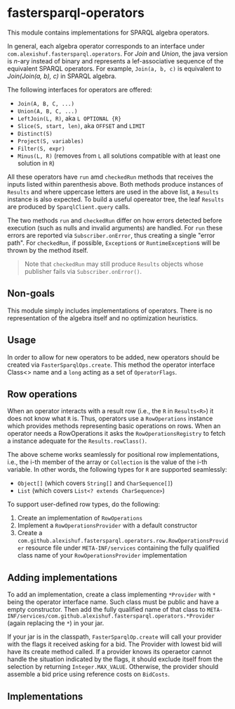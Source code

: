 # fastersparql-operators

This module contains implementations for SPARQL algebra operators. 

In general, each algebra operator corresponds to an interface under 
`com.alexishuf.fastersparql.operators`. For _Join_ and _Union_, the java 
version is _n_-ary instead of binary and represents a lef-associative 
sequence of the equivalent SPARQL operators. For example, `Join(a, b, c)` 
is equivalent to _Join(Join(a, b), c)_ in SPARQL algebra.

The following interfaces for operators are offered:

- `Join(A, B, C, ...)`
- `Union(A, B, C, ...)`
- `LeftJoin(L, R)`, aka `L OPTIONAL {R}`
- `Slice(S, start, len)`, aka `OFFSET` and `LIMIT`
- `Distinct(S)`
- `Project(S, variables)`
- `Filter(S, expr)` 
- `Minus(L, R)` (removes from `L` all solutions compatible with at least one solution in `R`)

All these operators have `run` amd `checkedRun` methods that receives the inputs
listed within parenthesis above. Both methods produce instances of `Results` 
and where uppercase letters are used in the above list, a `Results` instance 
is also expected. To build a useful opereator tree, the leaf `Results` are 
produced by `SparqlClient.query` calls. 

The two methods `run` and `checkedRun` differ on how errors detected before 
execution (such as nulls and invalid arguments) are handled. For `run` these 
errors are reported via `Subscriber.onError`, thus creating a single "error 
path". For `checkedRun`, if possible, `Exception`s or `RuntimeException`s will 
be thrown by the method itself.

> Note that `checkedRun` may still produce `Results` objects whose
> publisher fails via `Subscriber.onError()`. 


## Non-goals

This module simply includes implementations of operators. There is no 
representation of the algebra itself and no optimization heuristics. 

## Usage

In order to allow for new operators to be added, new operators should be 
created via `FasterSparqlOps.create`. This method the operator interface 
Class<> name  and a `long` acting as a set of `OperatorFlags`.

## Row operations

When an operator interacts with a result row (i.e., the `R` in `Results<R>`)
it does not know what `R` is. Thus, operators use a `RowOperations` instance 
which provides methods representing basic operations on rows. When an operator 
needs a RowOperations it asks the `RowOperationsRegistry` to fetch a instance 
adequate for the `Results.rowClass()`.

The above scheme works seamlessly for positional row implementations, i.e., 
the i-th member of the array or `Collection` is the value of the i-th variable.
In other words, the following types for `R` are supported seamlessly:

- `Object[]` (which covers `String[]` and `CharSequence[]`)
- `List` (which covers `List<? extends CharSequence>`)

To support user-defined row types, do the following:

1. Create an implementation of `RowOperations`
2. Implement a `RowOperationsProvider` with a default constructor 
3. Create a `com.github.alexishuf.fastersparql.operators.row.RowOperationsProvider`
   resource file under `META-INF/services` containing the fully qualified class 
   name of your `RowOperationsProvider` implementation

## Adding implementations

To add an implementation, create a class implementing `*Provider` with `*` 
being the operator interface name. Such class must be public and have a empty 
constructor. Then add the fully qualified name of that class to 
`META-INF/services/com.github.alexishuf.fastersparql.operators.*Provider` 
(again replacing the `*`) in your jar.

If your jar is in the classpath, 
`FasterSparqlOp.create` will call your provider with the flags it received 
asking for a bid. The Provider with lowest bid will have its create method 
called. If a provider knows its operaetor cannot handle the situation 
indicated by the flags, it should exclude itself from the selection by 
returning `Integer.MAX_VALUE`. Otherwise, the provider should assemble a 
bid price using reference costs on `BidCosts`. 

## Implementations

